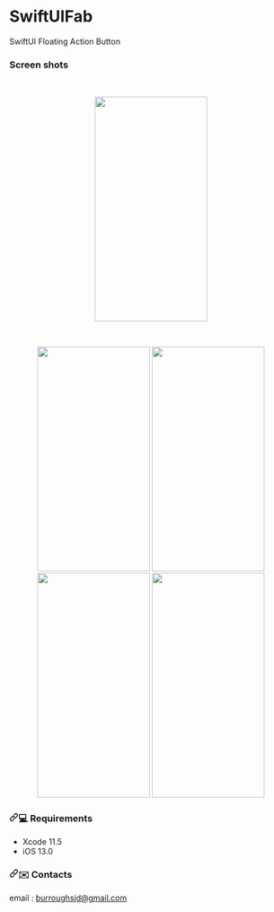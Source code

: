 # SwiftUIFab
<p>SwiftUI Floating Action Button</p>
<space>
 <space>
    <h3>Screen shots</h3>
   <br>
    <p align="center">
     <img src="https://personalstorage2.blob.core.windows.net/filestorage/SwiftUIFab.gif" width="200" height="400" />
   </p>
   <br>

<p  align="center">
<img src="https://personalstorage2.blob.core.windows.net/filestorage/ScreenShot1.png" width="200" height="400" />
<img src="https://personalstorage2.blob.core.windows.net/filestorage/ScreenShot2.png" width="200" height="400" />
<img src="https://personalstorage2.blob.core.windows.net/filestorage/ScreenShot3.png" width="200" height="400" />
<img src="https://personalstorage2.blob.core.windows.net/filestorage/ScreenShot4.png" width="200" height="400" />
</p>
 <h3><a id="user-content--requirements" class="anchor" aria-hidden="true" href="#-requirements"><svg class="octicon octicon-link" viewBox="0 0 16 16" version="1.1" width="16" height="16" aria-hidden="true"><path fill-rule="evenodd" d="M7.775 3.275a.75.75 0 001.06 1.06l1.25-1.25a2 2 0 112.83 2.83l-2.5 2.5a2 2 0 01-2.83 0 .75.75 0 00-1.06 1.06 3.5 3.5 0 004.95 0l2.5-2.5a3.5 3.5 0 00-4.95-4.95l-1.25 1.25zm-4.69 9.64a2 2 0 010-2.83l2.5-2.5a2 2 0 012.83 0 .75.75 0 001.06-1.06 3.5 3.5 0 00-4.95 0l-2.5 2.5a3.5 3.5 0 004.95 4.95l1.25-1.25a.75.75 0 00-1.06-1.06l-1.25 1.25a2 2 0 01-2.83 0z"></path></svg></a><g-emoji class="g-emoji" alias="computer">💻</g-emoji> Requirements</h3>
 <ul>
<li>Xcode 11.5</li>
<li>iOS 13.0</li>
</ul>
<h3><a id="user-content-️-contacts" class="anchor" aria-hidden="true" href="#️-contacts"><svg class="octicon octicon-link" viewBox="0 0 16 16" version="1.1" width="16" height="16" aria-hidden="true"><path fill-rule="evenodd" d="M7.775 3.275a.75.75 0 001.06 1.06l1.25-1.25a2 2 0 112.83 2.83l-2.5 2.5a2 2 0 01-2.83 0 .75.75 0 00-1.06 1.06 3.5 3.5 0 004.95 0l2.5-2.5a3.5 3.5 0 00-4.95-4.95l-1.25 1.25zm-4.69 9.64a2 2 0 010-2.83l2.5-2.5a2 2 0 012.83 0 .75.75 0 001.06-1.06 3.5 3.5 0 00-4.95 0l-2.5 2.5a3.5 3.5 0 004.95 4.95l1.25-1.25a.75.75 0 00-1.06-1.06l-1.25 1.25a2 2 0 01-2.83 0z"></path></svg></a><g-emoji class="g-emoji" alias="email">✉️</g-emoji> Contacts</h3>

<p>email : <a href="mailto:burroughsjd@gmail.com">burroughsjd@gmail.com</a></p>



